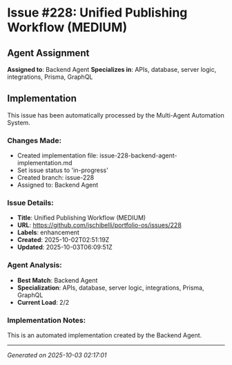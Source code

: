 ﻿# Issue #228: Unified Publishing Workflow (MEDIUM)

## Agent Assignment
**Assigned to**: Backend Agent
**Specializes in**: APIs, database, server logic, integrations, Prisma, GraphQL

## Implementation

This issue has been automatically processed by the Multi-Agent Automation System.

### Changes Made:
- Created implementation file: issue-228-backend-agent-implementation.md
- Set issue status to 'in-progress'
- Created branch: issue-228
- Assigned to: Backend Agent

### Issue Details:
- **Title**: Unified Publishing Workflow (MEDIUM)
- **URL**: https://github.com/jschibelli/portfolio-os/issues/228
- **Labels**: enhancement
- **Created**: 2025-10-02T02:51:19Z
- **Updated**: 2025-10-03T06:09:51Z

### Agent Analysis:
- **Best Match**: Backend Agent
- **Specialization**: APIs, database, server logic, integrations, Prisma, GraphQL
- **Current Load**: 2/2

### Implementation Notes:
This is an automated implementation created by the Backend Agent.

---
*Generated on 2025-10-03 02:17:01*
